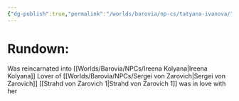 ```yaml
---
{"dg-publish":true,"permalink":"/worlds/barovia/np-cs/tatyana-ivanova/","tags":["Barovia"]}
---
```


# **Rundown:**

Was reincarnated into [[Worlds/Barovia/NPCs/Ireena Kolyana\|Ireena Kolyana]]
Lover of [[Worlds/Barovia/NPCs/Sergei von Zarovich\|Sergei von Zarovich]]
[[Strahd von Zarovich 1\|Strahd von Zarovich 1]] was in love with her
